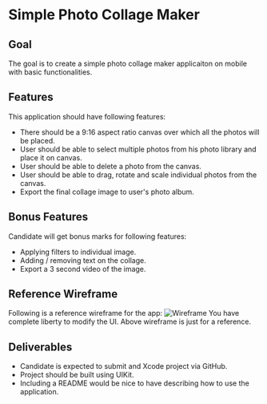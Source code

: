 # Simple Photo Collage Maker

## Goal
The goal is to create a simple photo collage maker applicaiton on mobile with basic functionalities.

## Features
This application should have following features:
- There should be a 9:16 aspect ratio canvas over which all the photos will be placed.
- User should be able to select multiple photos from his photo library and place it on canvas.
- User should be able to delete a photo from the canvas.
- User should be able to drag, rotate and scale individual photos from the canvas.
- Export the final collage image to user's photo album.

## Bonus Features
Candidate will get bonus marks for following features:
- Applying filters to individual image.
- Adding / removing text on the collage.
- Export a 3 second video of the image.

## Reference Wireframe
Following is a reference wireframe for the app:
![Wireframe](./wireframe.jpg)
You have complete liberty to modify the UI. Above wireframe is just for a reference.

## Deliverables
- Candidate is expected to submit and Xcode project via GitHub.
- Project should be built using UIKit.
- Including a README would be nice to have describing how to use the application.